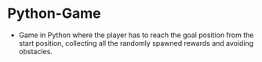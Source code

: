 # Python-Game
- Game in Python where the player has to reach the goal position from the
start position, collecting all the randomly spawned rewards and avoiding obstacles.
